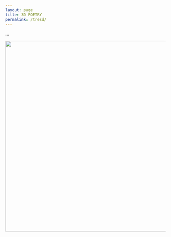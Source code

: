 ```yaml
---
layout: page
title: 3D POETRY
permalink: /tresd/
---
```


...

<img src="https://media.giphy.com/media/D8f55hRV0ujBjDOe3w/giphy.gif" width="800" height="600" />



